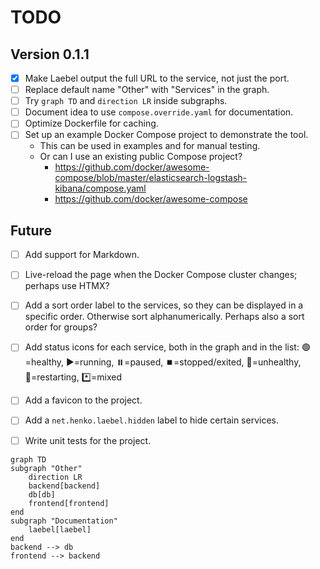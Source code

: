 # TODO

## Version 0.1.1

- [x] Make Laebel output the full URL to the service, not just the port.
- [ ] Replace default name "Other" with "Services" in the graph.
- [ ] Try `graph TD` and `direction LR` inside subgraphs.
- [ ] Document idea to use `compose.override.yaml` for documentation.
- [ ] Optimize Dockerfile for caching.
- [ ] Set up an example Docker Compose project to demonstrate the tool.
  - This can be used in examples and for manual testing.
  - Or can I use an existing public Compose project?
    - https://github.com/docker/awesome-compose/blob/master/elasticsearch-logstash-kibana/compose.yaml
    - https://github.com/docker/awesome-compose

## Future

- [ ] Add support for Markdown.
- [ ] Live-reload the page when the Docker Compose cluster changes; perhaps use HTMX?
- [ ] Add a sort order label to the services, so they can be displayed in a specific order. Otherwise sort alphanumerically. Perhaps also a sort order for groups?
- [ ] Add status icons for each service, both in the graph and in the list:
  🟢=healthy, ▶️=running, ⏸️=paused, ⏹️=stopped/exited, 🚫=unhealthy, 🔄=restarting, *️⃣=mixed
- [ ] Add a favicon to the project.
- [ ] Add a `net.henko.laebel.hidden` label to hide certain services.
- [ ] Write unit tests for the project.


```mermaid
graph TD
subgraph "Other"
    direction LR
    backend[backend]
    db[db]
    frontend[frontend]
end
subgraph "Documentation"
    laebel[laebel]
end
backend --> db
frontend --> backend
```